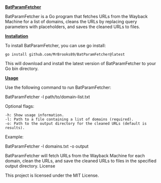 <u>**BatParamFetcher**</u>

BatParamFetcher is a Go program that fetches URLs from the Wayback Machine for a list of domains, cleans the URLs by replacing query parameters with placeholders, and saves the cleaned URLs to files.

<u>**Installation**</u>

To install BatParamFetcher, you can use go install:

```
go install github.com/MrBrooks89/BatParamFetcher@latest
```
This will download and install the latest version of BatParamFetcher to your Go bin directory.

<u>**Usage**</u>

Use the following command to run BatParamFetcher:

BatParamFetcher -l path/to/domain-list.txt

Optional flags:
```
-h: Show usage information.
-l: Path to a file containing a list of domains (required).
-o: Path to the output directory for the cleaned URLs (default is results).
```
Example:

BatParamFetcher -l domains.txt -o output

BatParamFetcher will fetch URLs from the Wayback Machine for each domain, clean the URLs, and save the cleaned URLs to files in the specified output directory.
License

This project is licensed under the MIT License.
